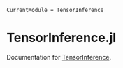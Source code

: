 ```@meta
CurrentModule = TensorInference
```

# TensorInference.jl

Documentation for [TensorInference](https://github.com/TensorBFS/TensorInference.jl).
